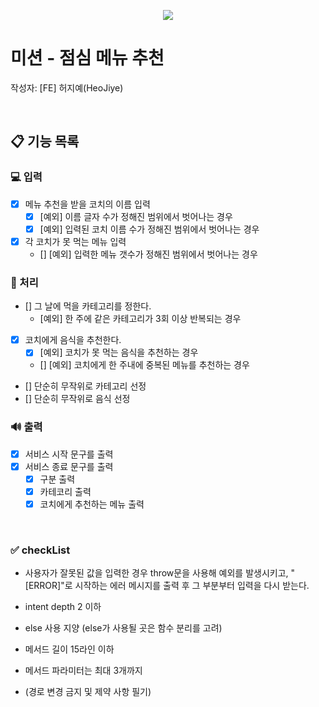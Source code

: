 <p align="center">
    <img src="https://woowacourse.github.io/img/logo_full_white.339e6416.png">
</p>

# 미션 - 점심 메뉴 추천
작성자: [FE] 허지예(HeoJiye)

<br>

## 📋 기능 목록

###  💻 입력
- [x] 메뉴 추천을 받을 코치의 이름 입력
    - [x] [예외] 이름 글자 수가 정해진 범위에서 벗어나는 경우
    - [x] [예외] 입력된 코치 이름 수가 정해진 범위에서 벗어나는 경우  
- [x] 각 코치가 못 먹는 메뉴 입력
    - [] [예외] 입력한 메뉴 갯수가 정해진 범위에서 벗어나는 경우

### 🚀 처리
- [] 그 날에 먹을 카테고리를 정한다.
    - [예외] 한 주에 같은 카테고리가 3회 이상 반복되는 경우
- [x] 코치에게 음식을 추천한다.
    - [x] [예외] 코치가 못 먹는 음식을 추천하는 경우
    - [] [예외] 코치에게 한 주내에 중복된 메뉴를 추천하는 경우

- [] 단순히 무작위로 카테고리 선정
- [] 단순히 무작위로 음식 선정

### 🔊 출력
- [x] 서비스 시작 문구를 출력
- [x] 서비스 종료 문구를 출력
    - [x] 구분 출력
    - [x] 카테코리 출력
    - [x] 코치에게 추천하는 메뉴 출력

<br>

### ✅ checkList
- 사용자가 잘못된 값을 입력한 경우 throw문을 사용해 예외를 발생시키고, "[ERROR]"로 시작하는 에러 메시지를 출력 후 그 부분부터 입력을 다시 받는다.

- intent depth 2 이하
- else 사용 지양 (else가 사용될 곳은 함수 분리를 고려)
- 메서드 길이 15라인 이하
- 메서드 파라미터는 최대 3개까지
- (경로 변경 금지 및 제약 사항 필기)